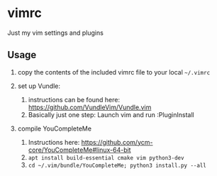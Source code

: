 # vimrc
Just my vim settings and plugins

## Usage 
1. copy the contents of the included vimrc file to your local `~/.vimrc`

2. set up Vundle:
    1. instructions can be found here: https://github.com/VundleVim/Vundle.vim
    2. Basically just one step: Launch vim and run :PluginInstall
    
3. compile YouCompleteMe
    1. Instructions here: https://github.com/ycm-core/YouCompleteMe#linux-64-bit
    2. `apt install build-essential cmake vim python3-dev`
    3. `cd ~/.vim/bundle/YouCompleteMe; python3 install.py --all`

